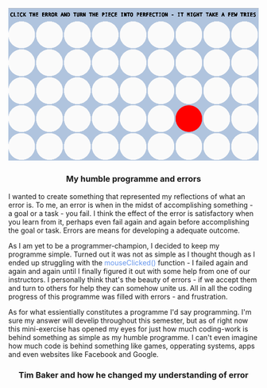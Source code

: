 
![ScreenShot](https://github.com/mabedk/AP2017/blob/gh-pages/mini_ex2/screenshot%20of%20mini_ex2.png)
<center><h3>My humble programme and errors</h3></center>
I wanted to create something that represented my reflections of what an error is. To me, an error is when in the midst of accomplishing something - a goal or a task - you fail. I think the effect of the error is satisfactory when you learn from it, perhaps even fail again and again before accomplishing the goal or task. Errors are means for developing a adequate outcome.

As I am yet to be a programmer-champion, I decided to keep my programme simple. Turned out it was not as simple as I thought though as I ended up struggling with the <span style="color:#6495ED">mouseClicked()</span> function - I failed again and again and again until I finally figured it out with some help from one of our instructors. I personally think that's the beauty of errors - if we accept them and turn to others for help they can somehow unite us. All in all the coding progress of this programme was filled with errors - and frustration.

As for what essientially constitutes a programme I'd say programming. I'm sure my answer will develip throughout this semester, but as of right now this mini-exercise has opened my eyes for just how much coding-work is behind something as simple as my humble programme. I can't even imagine how much code is behind something like games, opperating systems, apps and even websites like Facebook and Google.

<center><h3>Tim Baker and how he changed my understanding of error</h3></center>




